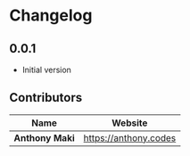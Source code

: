 # Changelog

## 0.0.1

* Initial version

## Contributors

| Name             | Website                 |
| ---------------- | ----------------------- |
| **Anthony Maki** | <https://anthony.codes> |
